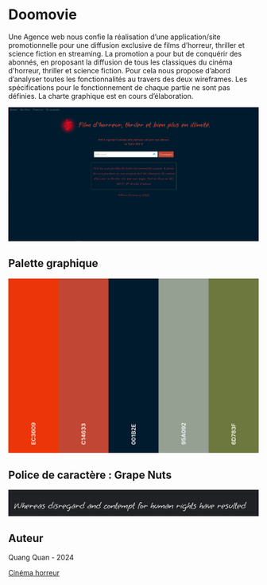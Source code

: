 # Doomovie
Une Agence web nous confie la réalisation d’une application/site promotionnelle pour une diffusion exclusive de films d’horreur, thriller et science fiction en streaming. La promotion a pour but de conquérir des abonnés, en proposant la diffusion de tous les classiques du cinéma d'horreur, thriller et science fiction. Pour cela nous propose d’abord d’analyser toutes les fonctionnalités au travers des deux wireframes. Les spécifications pour le fonctionnement de chaque partie ne sont pas définies. La charte graphique est en cours d’élaboration.

![cover](./asset/Screen_acceuil.png)

## Palette graphique

![palette](./asset/palette.png)

## Police de caractère : Grape Nuts
![Grape Nuts](./asset/Grape%20nuts.png)

## Auteur

Quang Quan - 2024

[Cinéma horreur](https://quangquan117.github.io/Projet_cinema/)